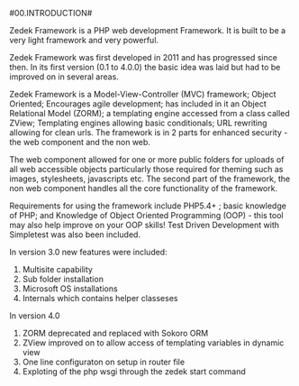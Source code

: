 #00.INTRODUCTION#

Zedek Framework is a PHP web development Framework. It is built to be a very light framework and very powerful.

Zedek Framework was first developed in 2011 and has progressed since then. In its first version (0.1 to 4.0.0) the basic idea was laid but had to be improved on in several areas.

Zedek Framework is a Model-View-Controller (MVC) framework; Object Oriented; Encourages agile development; has included in it an Object Relational Model (ZORM); a templating engine accessed from a class called ZView; Templating engines allowing basic conditionals; URL rewriting allowing for clean urls. The framework is in 2 parts for enhanced security - the web component and the non web.

The web component allowed for one or more public folders for uploads of all web accessible objects particularly those required for theming such as images, stylesheets, javascripts etc. The second part of the framework, the non web component handles all the core functionality of the framework.

Requirements for using the framework include PHP5.4+ ; basic knowledge of PHP; and Knowledge of Object Oriented Programming (OOP) - this tool may also help improve on your OOP skills! Test Driven Development with Simpletest was also been included.

In version 3.0 new features were included:

1. Multisite capability
3. Sub folder installation
4. Microsoft OS installations
5. Internals which contains helper classeses

In version 4.0

1. ZORM deprecated and replaced with Sokoro ORM
2. ZView improved on to allow access of templating variables in dynamic view
3. One line configuraton on setup in router file
4. Exploting of the php wsgi through the zedek start command
